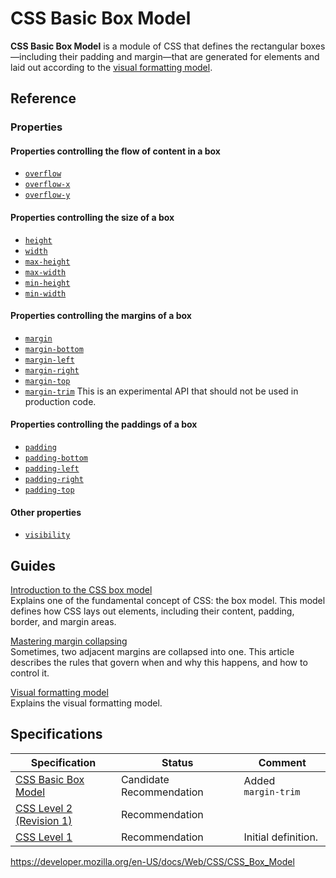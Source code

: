 # CSS Basic Box Model

**CSS Basic Box Model** is a module of CSS that defines the rectangular boxes—including their padding and margin—that are generated for elements and laid out according to the [visual formatting model](visual_formatting_model).

## Reference

### Properties

#### Properties controlling the flow of content in a box

- [`overflow`](overflow)
- [`overflow-x`](overflow-x)
- [`overflow-y`](overflow-y)

#### Properties controlling the size of a box

- [`height`](height)
- [`width`](width)
- [`max-height`](max-height)
- [`max-width`](max-width)
- [`min-height`](min-height)
- [`min-width`](min-width)

#### Properties controlling the margins of a box

- [`margin`](margin)
- [`margin-bottom`](margin-bottom)
- [`margin-left`](margin-left)
- [`margin-right`](margin-right)
- [`margin-top`](margin-top)
- [`margin-trim`](margin-trim) <span class="icon experimental" viewbox="0 0 100 100" xmlns="http://www.w3.org/2000/svg" role="img"> This is an experimental API that should not be used in production code. </span>

#### Properties controlling the paddings of a box

- [`padding`](padding)
- [`padding-bottom`](padding-bottom)
- [`padding-left`](padding-left)
- [`padding-right`](padding-right)
- [`padding-top`](padding-top)

#### Other properties

- [`visibility`](visibility)

## Guides

[Introduction to the CSS box model](css_box_model/introduction_to_the_css_box_model)  
Explains one of the fundamental concept of CSS: the box model. This model defines how CSS lays out elements, including their content, padding, border, and margin areas.

[Mastering margin collapsing](css_box_model/mastering_margin_collapsing)  
Sometimes, two adjacent margins are collapsed into one. This article describes the rules that govern when and why this happens, and how to control it.

[Visual formatting model](visual_formatting_model)  
Explains the visual formatting model.

## Specifications

<table><thead><tr class="header"><th>Specification</th><th>Status</th><th>Comment</th></tr></thead><tbody><tr class="odd"><td><a href="https://drafts.csswg.org/css-box-3/">CSS Basic Box Model</a></td><td><span class="spec-cr">Candidate Recommendation</span></td><td>Added <code style="white-space: nowrap;">margin-trim</code></td></tr><tr class="even"><td><a href="https://www.w3.org/TR/CSS2/box.html">CSS Level 2 (Revision 1)</a></td><td><span class="spec-rec">Recommendation</span></td><td></td></tr><tr class="odd"><td><a href="https://www.w3.org/TR/CSS1/">CSS Level 1</a></td><td><span class="spec-rec">Recommendation</span></td><td>Initial definition.</td></tr></tbody></table>

<a href="https://developer.mozilla.org/en-US/docs/Web/CSS/CSS_Box_Model" class="_attribution-link">https://developer.mozilla.org/en-US/docs/Web/CSS/CSS_Box_Model</a>
